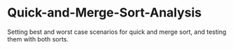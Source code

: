 # Quick-and-Merge-Sort-Analysis
Setting best and worst case scenarios for quick and merge sort, and testing them with both sorts.
